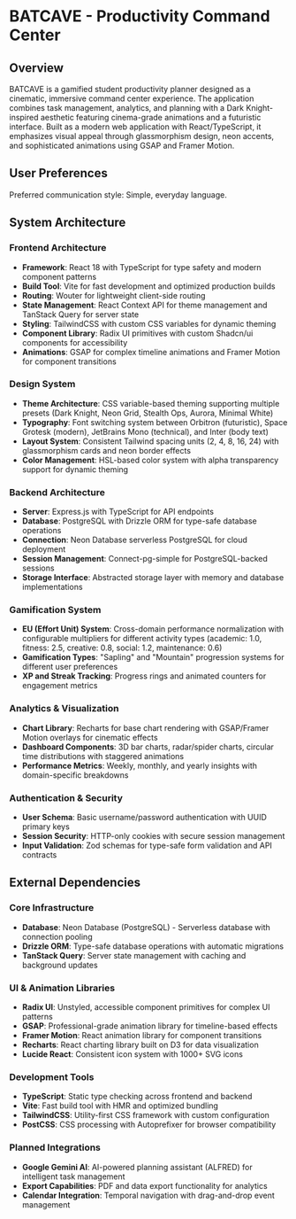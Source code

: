 # BATCAVE - Productivity Command Center

## Overview

BATCAVE is a gamified student productivity planner designed as a cinematic, immersive command center experience. The application combines task management, analytics, and planning with a Dark Knight-inspired aesthetic featuring cinema-grade animations and a futuristic interface. Built as a modern web application with React/TypeScript, it emphasizes visual appeal through glassmorphism design, neon accents, and sophisticated animations using GSAP and Framer Motion.

## User Preferences

Preferred communication style: Simple, everyday language.

## System Architecture

### Frontend Architecture
- **Framework**: React 18 with TypeScript for type safety and modern component patterns
- **Build Tool**: Vite for fast development and optimized production builds
- **Routing**: Wouter for lightweight client-side routing
- **State Management**: React Context API for theme management and TanStack Query for server state
- **Styling**: TailwindCSS with custom CSS variables for dynamic theming
- **Component Library**: Radix UI primitives with custom Shadcn/ui components for accessibility
- **Animations**: GSAP for complex timeline animations and Framer Motion for component transitions

### Design System
- **Theme Architecture**: CSS variable-based theming supporting multiple presets (Dark Knight, Neon Grid, Stealth Ops, Aurora, Minimal White)
- **Typography**: Font switching system between Orbitron (futuristic), Space Grotesk (modern), JetBrains Mono (technical), and Inter (body text)
- **Layout System**: Consistent Tailwind spacing units (2, 4, 8, 16, 24) with glassmorphism cards and neon border effects
- **Color Management**: HSL-based color system with alpha transparency support for dynamic theming

### Backend Architecture
- **Server**: Express.js with TypeScript for API endpoints
- **Database**: PostgreSQL with Drizzle ORM for type-safe database operations
- **Connection**: Neon Database serverless PostgreSQL for cloud deployment
- **Session Management**: Connect-pg-simple for PostgreSQL-backed sessions
- **Storage Interface**: Abstracted storage layer with memory and database implementations

### Gamification System
- **EU (Effort Unit) System**: Cross-domain performance normalization with configurable multipliers for different activity types (academic: 1.0, fitness: 2.5, creative: 0.8, social: 1.2, maintenance: 0.6)
- **Gamification Types**: "Sapling" and "Mountain" progression systems for different user preferences
- **XP and Streak Tracking**: Progress rings and animated counters for engagement metrics

### Analytics & Visualization
- **Chart Library**: Recharts for base chart rendering with GSAP/Framer Motion overlays for cinematic effects
- **Dashboard Components**: 3D bar charts, radar/spider charts, circular time distributions with staggered animations
- **Performance Metrics**: Weekly, monthly, and yearly insights with domain-specific breakdowns

### Authentication & Security
- **User Schema**: Basic username/password authentication with UUID primary keys
- **Session Security**: HTTP-only cookies with secure session management
- **Input Validation**: Zod schemas for type-safe form validation and API contracts

## External Dependencies

### Core Infrastructure
- **Database**: Neon Database (PostgreSQL) - Serverless database with connection pooling
- **Drizzle ORM**: Type-safe database operations with automatic migrations
- **TanStack Query**: Server state management with caching and background updates

### UI & Animation Libraries
- **Radix UI**: Unstyled, accessible component primitives for complex UI patterns
- **GSAP**: Professional-grade animation library for timeline-based effects
- **Framer Motion**: React animation library for component transitions
- **Recharts**: React charting library built on D3 for data visualization
- **Lucide React**: Consistent icon system with 1000+ SVG icons

### Development Tools
- **TypeScript**: Static type checking across frontend and backend
- **Vite**: Fast build tool with HMR and optimized bundling
- **TailwindCSS**: Utility-first CSS framework with custom configuration
- **PostCSS**: CSS processing with Autoprefixer for browser compatibility

### Planned Integrations
- **Google Gemini AI**: AI-powered planning assistant (ALFRED) for intelligent task management
- **Export Capabilities**: PDF and data export functionality for analytics
- **Calendar Integration**: Temporal navigation with drag-and-drop event management